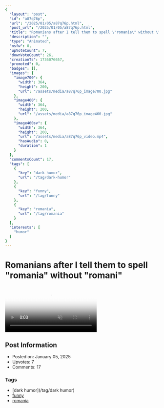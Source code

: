 ```yaml
---
{
  "layout": "post",
  "id": "a87q76p",
  "url": "/2025/01/05/a87q76p.html",
  "post_url": "/2025/01/05/a87q76p.html",
  "title": "Romanians after I tell them to spell \"romania\" without \"romani\"",
  "description": "",
  "type": "Animated",
  "nsfw": 0,
  "upVoteCount": 7,
  "downVoteCount": 26,
  "creationTs": 1736076657,
  "promoted": 0,
  "badges": [],
  "images": {
    "image700": {
      "width": 364,
      "height": 200,
      "url": "/assets/media/a87q76p_image700.jpg"
    },
    "image460": {
      "width": 364,
      "height": 200,
      "url": "/assets/media/a87q76p_image460.jpg"
    },
    "image460sv": {
      "width": 364,
      "height": 200,
      "url": "/assets/media/a87q76p_video.mp4",
      "hasAudio": 0,
      "duration": 1
    }
  },
  "commentsCount": 17,
  "tags": [
    {
      "key": "dark humor",
      "url": "/tag/dark-humor"
    },
    {
      "key": "funny",
      "url": "/tag/funny"
    },
    {
      "key": "romania",
      "url": "/tag/romania"
    }
  ],
  "interests": [
    "humor"
  ]
}
---
```


# Romanians after I tell them to spell "romania" without "romani"

<video controls playsinline loop muted poster="/assets/media/a87q76p_image460.jpg">
  <source src="/assets/media/a87q76p_video.mp4" type="video/mp4">
  Your browser does not support the video tag.
</video>

## Post Information

- Posted on: January 05, 2025
- Upvotes: 7
- Comments: 17

### Tags

- [dark humor](/tag/dark humor)
- [funny](/tag/funny)
- [romania](/tag/romania)
